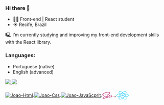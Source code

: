 ### Hi there 👋
- 👨‍💻 Front-end | React student
- ☀️ Recife, Brazil

🖳 I’m currently studying and improving my front-end development skills with the React library.

<h3>Languages: </h3>
<ul>
  <li>Portuguese (native)</li>
  <li>English (advanced)</li>
</ul>


<div align="start">
  <a href="https://github.com/jfilgueira">
  <img height="180em" src="https://github-readme-stats.vercel.app/api?username=jfilgueira&show_icons=true&theme=dracula&include_all_commits=true&count_private=true"/>
  <img height="180em" src="https://github-readme-stats.vercel.app/api/top-langs/?username=jfilgueira&layout=compact&langs_count=7&theme=default"/>
</div>
  
   <div style="display: inline_block"><br>
  <img align="center" alt="Joao-Html" height="30" width="40" src="https://cdn.jsdelivr.net/gh/devicons/devicon/icons/html5/html5-original.svg" />
  <img align="center" alt="Joao-Css" height="30" width="40" src="https://cdn.jsdelivr.net/gh/devicons/devicon/icons/css3/css3-original.svg" />
  <img align="center" alt="Joao-JavaScprit" height="30" width="40" src="https://cdn.jsdelivr.net/gh/devicons/devicon/icons/javascript/javascript-original.svg" />
  <img align="center" alt="Sass" height="30" width="40" src="https://raw.githubusercontent.com/devicons/devicon/master/icons/sass/sass-original.svg">
  <img align="center" alt="React" height="30" width="40" src="https://raw.githubusercontent.com/devicons/devicon/master/icons/react/react-original.svg">
   
##     
